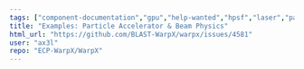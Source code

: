 ```yaml
---
tags: ["component-documentation","gpu","help-wanted","hpsf","laser","particle-in-cell","physics","pic","plasma","research","simulation"]
title: "Examples: Particle Accelerator & Beam Physics"
html_url: "https://github.com/BLAST-WarpX/warpx/issues/4581"
user: "ax3l"
repo: "ECP-WarpX/WarpX"
---
```


